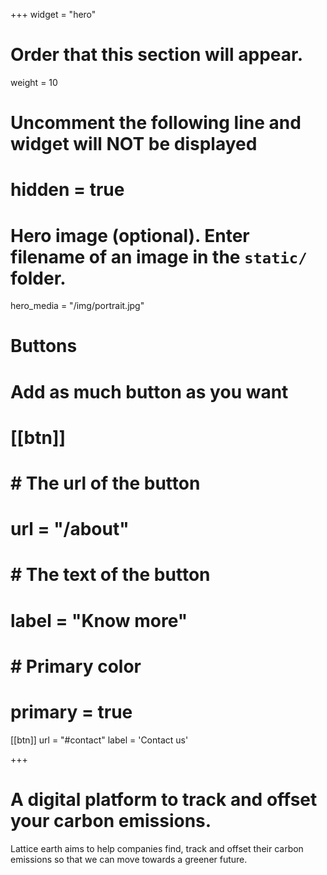 +++
widget = "hero"
# Order that this section will appear.
weight = 10

# Uncomment the following line and widget will NOT be displayed
# hidden = true

# Hero image (optional). Enter filename of an image in the `static/` folder.
hero_media = "/img/portrait.jpg"

# Buttons
# Add as much button as you want
# [[btn]]
# 	# The url of the button
#   url = "/about"
# 	# The text of the button
#   label = "Know more"
# 	# Primary color
# 	primary = true

[[btn]]
  url = "#contact"
  label = 'Contact us'

+++

# A digital platform to track and offset your **carbon emissions**.

Lattice earth aims to help companies find, track and offset their carbon emissions so that we can move towards a greener future.
